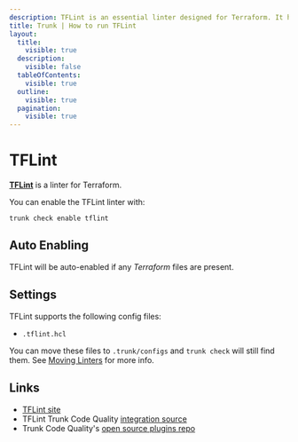```yaml
---
description: TFLint is an essential linter designed for Terraform. It helps improve code quality, maintainability, and security in infrastructure as code (IaC) projects.
title: Trunk | How to run TFLint
layout:
  title:
    visible: true
  description:
    visible: false
  tableOfContents:
    visible: true
  outline:
    visible: true
  pagination:
    visible: true
---
```


# TFLint

[**TFLint**](https://github.com/rhysd/actionlint) is a linter for Terraform.

You can enable the TFLint linter with:

```shell
trunk check enable tflint
```

## Auto Enabling

TFLint will be auto-enabled if any *Terraform* files are present.

## Settings

TFLint supports the following config files:
* `.tflint.hcl`

You can move these files to `.trunk/configs` and `trunk check` will still find them. See [Moving Linters](../configure-linters.md#moving-linters) for more info.




## Links

- [TFLint site](https://github.com/rhysd/actionlint)
- TFLint Trunk Code Quality [integration source](https://github.com/trunk-io/plugins/tree/main/linters/tflint)
- Trunk Code Quality's [open source plugins repo](https://github.com/trunk-io/plugins/tree/main)
